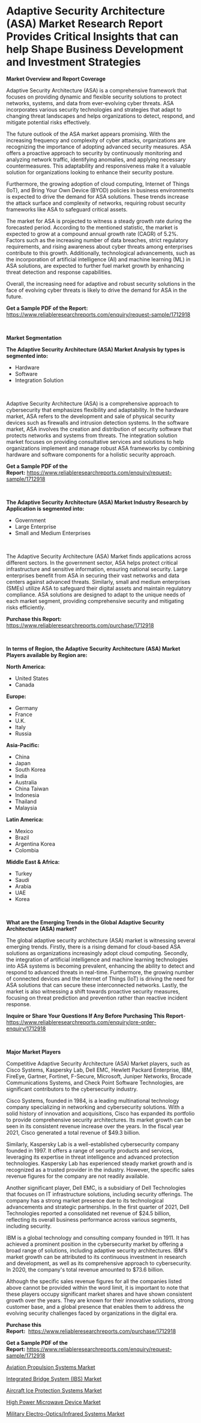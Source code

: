 <p><h1>Adaptive Security Architecture (ASA) Market Research Report Provides Critical Insights that can help Shape Business Development and Investment Strategies</h1></p><p><strong>Market Overview and Report Coverage</strong></p>
<p><p>Adaptive Security Architecture (ASA) is a comprehensive framework that focuses on providing dynamic and flexible security solutions to protect networks, systems, and data from ever-evolving cyber threats. ASA incorporates various security technologies and strategies that adapt to changing threat landscapes and helps organizations to detect, respond, and mitigate potential risks effectively.</p><p>The future outlook of the ASA market appears promising. With the increasing frequency and complexity of cyber attacks, organizations are recognizing the importance of adopting advanced security measures. ASA offers a proactive approach to security by continuously monitoring and analyzing network traffic, identifying anomalies, and applying necessary countermeasures. This adaptability and responsiveness make it a valuable solution for organizations looking to enhance their security posture.</p><p>Furthermore, the growing adoption of cloud computing, Internet of Things (IoT), and Bring Your Own Device (BYOD) policies in business environments is expected to drive the demand for ASA solutions. These trends increase the attack surface and complexity of networks, requiring robust security frameworks like ASA to safeguard critical assets.</p><p>The market for ASA is projected to witness a steady growth rate during the forecasted period. According to the mentioned statistic, the market is expected to grow at a compound annual growth rate (CAGR) of 5.2%. Factors such as the increasing number of data breaches, strict regulatory requirements, and rising awareness about cyber threats among enterprises contribute to this growth. Additionally, technological advancements, such as the incorporation of artificial intelligence (AI) and machine learning (ML) in ASA solutions, are expected to further fuel market growth by enhancing threat detection and response capabilities.</p><p>Overall, the increasing need for adaptive and robust security solutions in the face of evolving cyber threats is likely to drive the demand for ASA in the future.</p></p>
<p><strong>Get a Sample PDF of the Report:</strong> <a href="https://www.reliableresearchreports.com/enquiry/request-sample/1712918">https://www.reliableresearchreports.com/enquiry/request-sample/1712918</a></p>
<p>&nbsp;</p>
<p><strong>Market Segmentation</strong></p>
<p><strong>The Adaptive Security Architecture (ASA) Market Analysis by types is segmented into:</strong></p>
<p><ul><li>Hardware</li><li>Software</li><li>Integration Solution</li></ul></p>
<p>&nbsp;</p>
<p><p>Adaptive Security Architecture (ASA) is a comprehensive approach to cybersecurity that emphasizes flexibility and adaptability. In the hardware market, ASA refers to the development and sale of physical security devices such as firewalls and intrusion detection systems. In the software market, ASA involves the creation and distribution of security software that protects networks and systems from threats. The integration solution market focuses on providing consultative services and solutions to help organizations implement and manage robust ASA frameworks by combining hardware and software components for a holistic security approach.</p></p>
<p><strong>Get a Sample PDF of the Report:</strong>&nbsp;<a href="https://www.reliableresearchreports.com/enquiry/request-sample/1712918">https://www.reliableresearchreports.com/enquiry/request-sample/1712918</a></p>
<p>&nbsp;</p>
<p><strong>The Adaptive Security Architecture (ASA) Market Industry Research by Application is segmented into:</strong></p>
<p><ul><li>Government</li><li>Large Enterprise</li><li>Small and Medium Enterprises</li></ul></p>
<p>&nbsp;</p>
<p><p>The Adaptive Security Architecture (ASA) Market finds applications across different sectors. In the government sector, ASA helps protect critical infrastructure and sensitive information, ensuring national security. Large enterprises benefit from ASA in securing their vast networks and data centers against advanced threats. Similarly, small and medium enterprises (SMEs) utilize ASA to safeguard their digital assets and maintain regulatory compliance. ASA solutions are designed to adapt to the unique needs of each market segment, providing comprehensive security and mitigating risks efficiently.</p></p>
<p><strong>Purchase this Report:</strong>&nbsp; <a href="https://www.reliableresearchreports.com/purchase/1712918">https://www.reliableresearchreports.com/purchase/1712918</a></p>
<p>&nbsp;</p>
<p><strong>In terms of Region, the Adaptive Security Architecture (ASA) Market Players available by Region are:</strong></p>
<p>
    <p> <strong> North America: </strong>
        <ul>
            <li>United States</li>
            <li>Canada</li>
        </ul>
        </p> 
    <p> <strong> Europe: </strong>
        <ul>
            <li>Germany</li>
            <li>France</li>
            <li>U.K.</li>
            <li>Italy</li>
            <li>Russia</li>
        </ul>
        </p> 
    <p> <strong> Asia-Pacific: </strong>
        <ul>
            <li>China</li>
            <li>Japan</li>
            <li>South Korea</li>
            <li>India</li>
            <li>Australia</li>
            <li>China Taiwan</li>
            <li>Indonesia</li>
            <li>Thailand</li>
            <li>Malaysia</li>
        </ul>
        </p> 
    <p> <strong> Latin America: </strong>
        <ul>
            <li>Mexico</li>
            <li>Brazil</li>
            <li>Argentina Korea</li>
            <li>Colombia</li>
        </ul>
        </p> 
    <p> <strong> Middle East & Africa: </strong>
        <ul>
            <li>Turkey</li>
            <li>Saudi</li>
            <li>Arabia</li>
            <li>UAE</li>
            <li>Korea</li>
        </ul>
    </p>
    </p>
<p>&nbsp;</p>
<p><strong>What are the Emerging Trends in the Global Adaptive Security Architecture (ASA) market?</strong></p>
<p><p>The global adaptive security architecture (ASA) market is witnessing several emerging trends. Firstly, there is a rising demand for cloud-based ASA solutions as organizations increasingly adopt cloud computing. Secondly, the integration of artificial intelligence and machine learning technologies into ASA systems is becoming prevalent, enhancing the ability to detect and respond to advanced threats in real-time. Furthermore, the growing number of connected devices and the Internet of Things (IoT) is driving the need for ASA solutions that can secure these interconnected networks. Lastly, the market is also witnessing a shift towards proactive security measures, focusing on threat prediction and prevention rather than reactive incident response.</p></p>
<p><strong>Inquire or Share Your Questions If Any Before Purchasing This Report</strong>- <a href="https://www.reliableresearchreports.com/enquiry/pre-order-enquiry/1712918">https://www.reliableresearchreports.com/enquiry/pre-order-enquiry/1712918</a></p>
<p>&nbsp;</p>
<p><strong>Major Market Players</strong></p>
<p><p>Competitive Adaptive Security Architecture (ASA) Market players, such as Cisco Systems, Kaspersky Lab, Dell EMC, Hewlett Packard Enterprise, IBM, FireEye, Gartner, Fortinet, F-Secure, Microsoft, Juniper Networks, Brocade Communications Systems, and Check Point Software Technologies, are significant contributors to the cybersecurity industry. </p><p>Cisco Systems, founded in 1984, is a leading multinational technology company specializing in networking and cybersecurity solutions. With a solid history of innovation and acquisitions, Cisco has expanded its portfolio to provide comprehensive security architectures. Its market growth can be seen in its consistent revenue increase over the years. In the fiscal year 2021, Cisco generated a total revenue of $49.3 billion.</p><p>Similarly, Kaspersky Lab is a well-established cybersecurity company founded in 1997. It offers a range of security products and services, leveraging its expertise in threat intelligence and advanced protection technologies. Kaspersky Lab has experienced steady market growth and is recognized as a trusted provider in the industry. However, the specific sales revenue figures for the company are not readily available.</p><p>Another significant player, Dell EMC, is a subsidiary of Dell Technologies that focuses on IT infrastructure solutions, including security offerings. The company has a strong market presence due to its technological advancements and strategic partnerships. In the first quarter of 2021, Dell Technologies reported a consolidated net revenue of $24.5 billion, reflecting its overall business performance across various segments, including security.</p><p>IBM is a global technology and consulting company founded in 1911. It has achieved a prominent position in the cybersecurity market by offering a broad range of solutions, including adaptive security architectures. IBM's market growth can be attributed to its continuous investment in research and development, as well as its comprehensive approach to cybersecurity. In 2020, the company's total revenue amounted to $73.6 billion.</p><p>Although the specific sales revenue figures for all the companies listed above cannot be provided within the word limit, it is important to note that these players occupy significant market shares and have shown consistent growth over the years. They are known for their innovative solutions, strong customer base, and a global presence that enables them to address the evolving security challenges faced by organizations in the digital era.</p></p>
<p><strong>Purchase this Report:</strong>&nbsp;&nbsp;<a href="https://www.reliableresearchreports.com/purchase/1712918">https://www.reliableresearchreports.com/purchase/1712918</a></p>
<p></p>
<p><strong>Get a Sample PDF of the Report:</strong>&nbsp;<a href="https://www.reliableresearchreports.com/enquiry/request-sample/1712918">https://www.reliableresearchreports.com/enquiry/request-sample/1712918</a></p>
<p><p><a href="https://medium.com/@dexterhayes2023/aviation-propulsion-systems-market-exploring-market-share-market-trends-and-future-growth-871ad64a258f">Aviation Propulsion Systems Market</a></p><p><a href="https://medium.com/@porteradams98/integrated-bridge-system-ibs-market-insights-into-market-cagr-market-trends-and-growth-2bd6b38886a0">Integrated Bridge System (IBS) Market</a></p><p><a href="https://medium.com/@myrticecole/aircraft-ice-protection-systems-market-outlook-industry-overview-and-forecast-2023-to-2030-82f84a735fbc">Aircraft Ice Protection Systems Market</a></p><p><a href="https://medium.com/@marinaieme/high-power-microwave-device-market-trends-forecast-and-competitive-analysis-to-2030-8d935d0133c1">High Power Microwave Device Market</a></p><p><a href="https://medium.com/@zoeyleannon2023/military-electro-optics-infrared-systems-market-the-key-to-successful-business-strategy-forecast-c8ffb145c937">Military Electro-Optics/Infrared Systems Market</a></p></p>